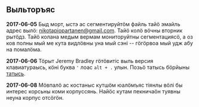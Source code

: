 ## Выльторъяс

**2017-06-05** Быд морт, ыстэ ас сегментируйтӧм файль тайӧ эмайль адрес вылӧ: nikotapiopartanen@gmail.com. Тайӧ колӧ вӧчны вторник рытӧдз. Тайӧ колана медым вермам мониторуйтны сегментациясӧ, а оз ков полны мый ме кута видлӧвны уна мый сэні -- гӧгӧрвоа мый удж абу на помалӧма.

**2017-06-06** Тӧрыт Jeremy Bradley гӧтӧвитіс выль версия клавиатураысь, кӧні буква `'` лоас `alt + .` улын. Позьӧ татысь бӧрйыны [татысь](https://github.com/langdoc/elan_kurs/raw/master/kom-knt2.zip).

**2017-06-08** Мӧвпалӧ ас костаныс кутшӧм юалӧмъяс тіянлы вӧлі бы интерес корсьны коми корпуссянь. Найӧс кутам пекничаӧн туявны неуна корпус отсӧгӧн.
